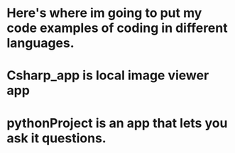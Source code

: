 # Here's where im going to put my code examples of coding in different languages.
# Csharp_app is local image viewer app
# pythonProject is an app that lets you ask it questions.
